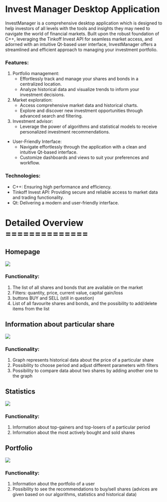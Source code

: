 # Invest Manager Desktop Application


InvestManager is a comprehensive desktop application which is designed to help investors of all levels with the tools and insights they may need to navigate the world of financial markets. Built upon the robust foundation of C++, leveraging the Tinkoff Invest API for seamless market access, and adorned with an intuitive Qt-based user interface, InvestManager offers a streamlined and efficient approach to managing your investment portfolio.

### Features:

1) Portfolio management: 
    * Effortlessly track and manage your shares and bonds in a centralized location. 
    * Analyze historical data and visualize trends to inform your investment decisions.
2) Market exploration:
    * Access comprehensive market data and historical charts.
    * Explore and discover new investment opportunities through advanced search and filtering.
3) Investment advisor:
    * Leverage the power of algorithms and statistical models to receive personalized investment recommendations. 
* User-Friendly Interface:
    * Navigate effortlessly through the application with a clean and intuitive Qt-based interface.
    * Customize dashboards and views to suit your preferences and workflow.


### Technologies:

* C++: Ensuring high performance and efficiency.
* Tinkoff Invest API: Providing secure and reliable access to market data and trading functionality.
* Qt: Delivering a modern and user-friendly interface.





# Detailed Overview ==============

## Homepage
![]("./assets/homepage.png")

### Functionality:
1) The list of all shares and bonds that are available on the market
2) Filters: quantity, price, current value, capital gain/loss
3) buttons BUY and SELL (still in question)
4) List of all favourite shares and bonds, and the possibility to add/delete items from the list



## Information about particular share
![]("./assets/information.png")

### Functionality:
1) Graph represents historical data about the price of a particular share
2) Possibility to choose period and adjust different parameters with filters
3) Possibility to compare data about two shares by adding another one to the graph


## Statistics
![]("./assets/statistics.png")

### Functionality:
1) Information about top-gainers and top-losers of a particular period
2) Information about the most actively bought and sold shares


## Portfolio
![]("./assets/portfolio.png")

### Functionality:
1) Information about the portfolio of a user
2) Possibility to see the recommendations to buy/sell shares (advices are given based on our algorithms, statistics and historical data)
